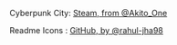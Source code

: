 Cyberpunk City: [Steam, from @Akito_One](https://steamcommunity.com/sharedfiles/filedetails/?id=1366661990)

Readme Icons : [GitHub, by @rahul-jha98](https://github.com/rahul-jha98/README_icons)

